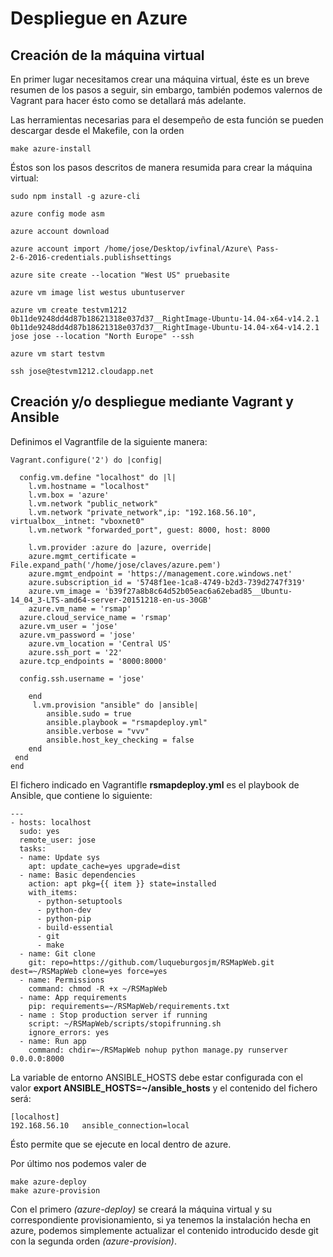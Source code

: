 # Despliegue en Azure

## Creación de la máquina virtual

En primer lugar necesitamos crear una máquina virtual, éste es un breve resumen de los pasos a seguir, sin embargo, también podemos valernos de Vagrant para hacer ésto como se detallará más adelante.

Las herramientas necesarias para el desempeño de esta función se pueden descargar desde el Makefile, con la orden

```
make azure-install
```

Éstos son los pasos descritos de manera resumida para crear la máquina virtual:

```
sudo npm install -g azure-cli

azure config mode asm

azure account download

azure account import /home/jose/Desktop/ivfinal/Azure\ Pass-
2-6-2016-credentials.publishsettings

azure site create --location "West US" pruebasite

azure vm image list westus ubuntuserver

azure vm create testvm1212 0b11de9248dd4d87b18621318e037d37__RightImage-Ubuntu-14.04-x64-v14.2.1
0b11de9248dd4d87b18621318e037d37__RightImage-Ubuntu-14.04-x64-v14.2.1 jose jose --location "North Europe" --ssh

azure vm start testvm

ssh jose@testvm1212.cloudapp.net
```

## Creación y/o despliegue mediante Vagrant y Ansible

Definimos el Vagrantfile de la siguiente manera:

```
Vagrant.configure('2') do |config|

  config.vm.define "localhost" do |l|
    l.vm.hostname = "localhost"
    l.vm.box = 'azure'
    l.vm.network "public_network"
    l.vm.network "private_network",ip: "192.168.56.10", virtualbox__intnet: "vboxnet0"
    l.vm.network "forwarded_port", guest: 8000, host: 8000

    l.vm.provider :azure do |azure, override|
 	azure.mgmt_certificate = File.expand_path('/home/jose/claves/azure.pem')
 	azure.mgmt_endpoint = 'https://management.core.windows.net'
 	azure.subscription_id = '5748f1ee-1ca8-4749-b2d3-739d2747f319'
 	azure.vm_image = 'b39f27a8b8c64d52b05eac6a62ebad85__Ubuntu-14_04_3-LTS-amd64-server-20151218-en-us-30GB'
 	azure.vm_name = 'rsmap'
  azure.cloud_service_name = 'rsmap'
  azure.vm_user = 'jose'
  azure.vm_password = 'jose'
 	azure.vm_location = 'Central US'
 	azure.ssh_port = '22'
  azure.tcp_endpoints = '8000:8000'

  config.ssh.username = 'jose'

 	end
     l.vm.provision "ansible" do |ansible|
    	ansible.sudo = true
    	ansible.playbook = "rsmapdeploy.yml"
    	ansible.verbose = "vvv"
    	ansible.host_key_checking = false
  	end
 end
end
```

El fichero indicado en Vagrantifle **rsmapdeploy.yml** es el playbook de Ansible, que contiene lo siguiente:

```
---
- hosts: localhost
  sudo: yes
  remote_user: jose
  tasks:
  - name: Update sys
    apt: update_cache=yes upgrade=dist
  - name: Basic dependencies
    action: apt pkg={{ item }} state=installed
    with_items:
      - python-setuptools
      - python-dev
      - python-pip
      - build-essential
      - git
      - make
  - name: Git clone
    git: repo=https://github.com/luqueburgosjm/RSMapWeb.git dest=~/RSMapWeb clone=yes force=yes
  - name: Permissions
    command: chmod -R +x ~/RSMapWeb
  - name: App requirements
    pip: requirements=~/RSMapWeb/requirements.txt
  - name : Stop production server if running
    script: ~/RSMapWeb/scripts/stopifrunning.sh
    ignore_errors: yes
  - name: Run app
    command: chdir=~/RSMapWeb nohup python manage.py runserver 0.0.0.0:8000

```

La variable de entorno ANSIBLE_HOSTS debe estar configurada con el valor **export ANSIBLE_HOSTS=~/ansible_hosts**
y el contenido del fichero será:

```
[localhost]
192.168.56.10	ansible_connection=local
```

Ésto permite que se ejecute en local dentro de azure.

Por último nos podemos valer de

```
make azure-deploy
make azure-provision
```

Con el primero *(azure-deploy)* se creará la máquina virtual y su correspondiente provisionamiento, si ya tenemos la instalación hecha en azure, podemos simplemente actualizar el contenido introducido desde git con la segunda orden *(azure-provision)*.
